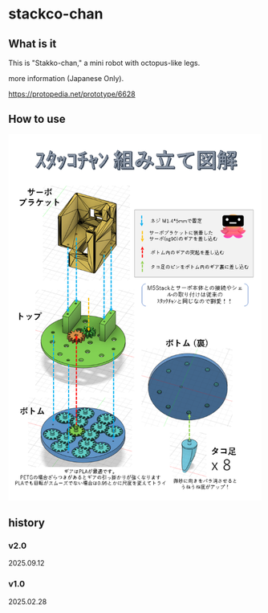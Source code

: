 # stackco-chan

## What is it

This is "Stakko-chan," a mini robot with octopus-like legs.

more information (Japanese Only).

https://protopedia.net/prototype/6628

## How to use

![Making Step](figure01.png)

## history

### v2.0

2025.09.12

### v1.0

2025.02.28 

